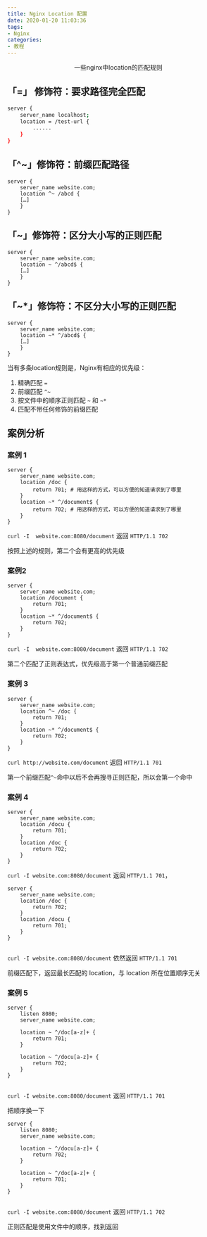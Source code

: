 ```yaml
---
title: Nginx Location 配置
date: 2020-01-20 11:03:36
tags:
- Nginx
categories:
- 教程
---
```


<center>一些nginx中location的匹配规则</center>
<!-- more -->

## 「=」 修饰符：要求路径完全匹配

```sh
server {
	server_name localhost;
	location = /test-url {
		......
	}
}
```

## 「^~」修饰符：前缀匹配路径

```shell
server {
    server_name website.com;
    location ^~ /abcd {
    […]
    }
}
```

## 「~」修饰符：区分大小写的正则匹配

```shell
server {
    server_name website.com;
    location ~ ^/abcd$ {
    […]
    }
}
```

## 「~*」修饰符：不区分大小写的正则匹配

```shell
server {
    server_name website.com;
    location ~* ^/abcd$ {
    […]
    }
}
```

当有多条location规则是，Nginx有相应的优先级：

1. 精确匹配 `=`
2. 前缀匹配 `^~`
3. 按文件中的顺序正则匹配 `~` 和 `~*`
4. 匹配不带任何修饰的前缀匹配

## 案例分析

### 案例 1

```shell
server {
    server_name website.com;
    location /doc {
        return 701; # 用这样的方式，可以方便的知道请求到了哪里
    }
    location ~* ^/document$ {
        return 702; # 用这样的方式，可以方便的知道请求到了哪里
    }
} 
```

`curl -I  website.com:8080/document` 返回 `HTTP/1.1 702`

按照上述的规则，第二个会有更高的优先级

### 案例2

```sehll
server {
    server_name website.com;
    location /document {
        return 701;
    }
    location ~* ^/document$ {
        return 702;
    }
}
```

`curl -I  website.com:8080/document` 返回 `HTTP/1.1 702`

第二个匹配了正则表达式，优先级高于第一个普通前缀匹配

### 案例 3

```
server {
    server_name website.com;
    location ^~ /doc {
        return 701;
    }
    location ~* ^/document$ {
        return 702;
    }
}
```

`curl http://website.com/document`  返回 `HTTP/1.1 701`

第一个前缀匹配`^~`命中以后不会再搜寻正则匹配，所以会第一个命中

### 案例 4

```shell
server {
    server_name website.com;
    location /docu {
        return 701;
    }
    location /doc {
        return 702;
    }
}
```

`curl -I website.com:8080/document` 返回 `HTTP/1.1 701`，

```shell
server {
    server_name website.com;
    location /doc {
        return 702;
    }
    location /docu {
        return 701;
    }
}


```

`curl -I website.com:8080/document` 依然返回 `HTTP/1.1 701`

前缀匹配下，返回最长匹配的 location，与 location 所在位置顺序无关

### 案例 5

```shell
server {
	listen 8080;
	server_name website.com;

    location ~ ^/doc[a-z]+ {
        return 701;
    }

    location ~ ^/docu[a-z]+ {
        return 702;
    }
}


```

`curl -I website.com:8080/document` 返回 `HTTP/1.1 701`

把顺序换一下

```sehll
server {
	listen 8080;
	server_name website.com;

    location ~ ^/docu[a-z]+ {
        return 702;
    }
    
    location ~ ^/doc[a-z]+ {
        return 701;
    }
}


```

`curl -I website.com:8080/document` 返回 `HTTP/1.1 702`

正则匹配是使用文件中的顺序，找到返回

